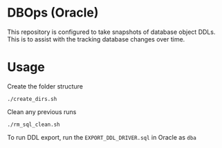 # DBOps (Oracle) 

This repository is configured to take snapshots of database object DDLs. This is to assist with the tracking database changes over time. 


# Usage

Create the folder structure

```
./create_dirs.sh
```


Clean any previous runs

```
./rm_sql_clean.sh
```

To run DDL export, run the `EXPORT_DDL_DRIVER.sql` in Oracle as `dba` 